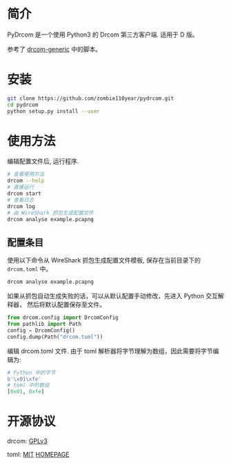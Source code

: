 # 简介

PyDrcom 是一个使用 Python3 的 Drcom 第三方客户端. 适用于 D 版。

参考了 [drcom-generic](https://github.com/drcoms/drcom-generic/) 中的脚本。

# 安装

```sh
git clone https://github.com/zombie110year/pydrcom.git
cd pydrcom
python setup.py install --user
```

# 使用方法

编辑配置文件后, 运行程序.

```sh
# 查看使用方法
drcom --help
# 直接运行
drcom start
# 查看日志
drcom log
# 由 WireShark 抓包生成配置文件
drcom analyse example.pcapng
```

## 配置条目

使用以下命令从 WireShark 抓包生成配置文件模板, 保存在当前目录下的 `drcom.toml` 中。

```sh
drcom analyse example.pcapng
```

如果从抓包自动生成失败的话，可以从默认配置手动修改，先进入 Python 交互解释器，
然后将默认配置保存至文件。

```python
from drcom.config import DrcomConfig
from pathlib import Path
config = DrcomConfig()
config.dump(Path("drcom.toml"))
```
编辑 drcom.toml 文件. 由于 toml 解析器将字节理解为数组，因此需要将字节编辑为:

```python
# Python 中的字节
b'\x01\xfe'
# toml 中的数组
[0x01, 0xfe]
```

# 开源协议

drcom: [GPLv3](LICENSE)

toml: [MIT](drcom/toml/LICENSE) [HOMEPAGE](https://github.com/uiri/toml)
